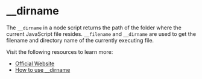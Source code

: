 # \_\_dirname

The `__dirname` in a node script returns the path of the folder where the current JavaScript file resides. `__filename` and `__dirname` are used to get the filename and directory name of the currently executing file.

Visit the following resources to learn more:

- [Official Website](https://nodejs.org/docs/latest/api/modules.html#__dirname)
- [How to use \_\_dirname](https://www.digitalocean.com/community/tutorials/nodejs-how-to-use__dirname)
